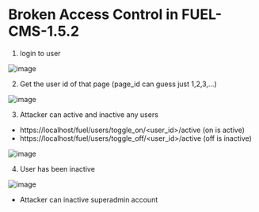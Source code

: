 # Broken Access Control in FUEL-CMS-1.5.2
1. login to user

![image](https://github.com/D4rkP0w4r/Reported/assets/79050415/2b83915f-2574-4e6b-9207-242d1e129985)

2. Get the user id of that page (page_id can guess just 1,2,3,...)

![image](https://github.com/D4rkP0w4r/Reported/assets/79050415/caa28e08-fcb6-4d05-b170-7d16d111ba57)

3. Attacker can active and inactive any users
* https://localhost/fuel/users/toggle_on/<user_id>/active (on is active)
* https://localhost/fuel/users/toggle_off/<user_id>/active (off is inactive)

![image](https://github.com/D4rkP0w4r/Reported/assets/79050415/c02b628d-8cbb-4b4e-a52d-6b9103e71f57)

4. User has been inactive

![image](https://github.com/D4rkP0w4r/Reported/assets/79050415/903f0efd-ccb2-46d7-99be-0e19b618a1ee)

* Attacker can inactive superadmin account 
